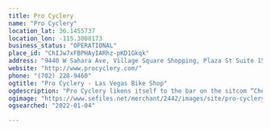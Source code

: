 ```yaml
---
title: Pro Cyclery
name: "Pro Cyclery"
location_lat: 36.1455737
location_lon: -115.3008173
business_status: "OPERATIONAL"
place_id: "ChIJw7xFBPHAyIARhz-pKD1Gkqk"
address: "9440 W Sahara Ave, Village Square Shopping, Plaza St Suite 150, Las Vegas, NV 89117, USA"
website: "http://www.procyclery.com/"
phone: "(702) 228-9460"
ogtitle: "Pro Cyclery - Las Vegas Bike Shop"
ogdescription: "Pro Cyclery likens itself to the bar on the sitcom “Cheers” – when you come in, everybody knows your name. Serving the needs of cyclists since 1984."
ogimage: "https://www.sefiles.net/merchant/2442/images/site/pro-cyclery-transnewlogo.png"
ogsearched: "2022-01-04"

---
```

